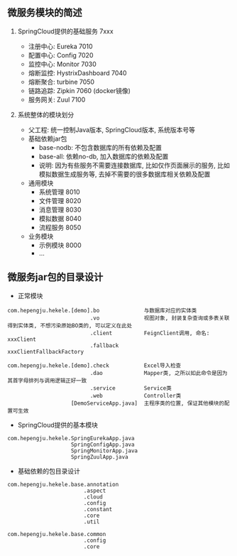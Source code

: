 ## 微服务模块的简述
1. SpringCloud提供的基础服务  7xxx
    * 注册中心: Eureka           7010
    * 配置中心: Config           7020
    * 监控中心: Monitor          7030
    * 熔断监控: HystrixDashboard 7040
    * 熔断聚合: turbine          7050
    * 链路追踪: Zipkin           7060 (docker镜像)
    * 服务网关: Zuul             7100

2. 系统整体的模块划分
    * 父工程: 统一控制Java版本, SpringCloud版本, 系统版本号等
    * 基础依赖jar包
        - base-nodb: 不包含数据库的所有依赖及配置
        - base-all:  依赖no-db, 加入数据库的依赖及配置
        - 说明: 因为有些服务不需要连接数据库, 比如仅作页面展示的服务, 比如模拟数据生成服务等, 去掉不需要的很多数据库相关依赖及配置
    * 通用模块
        - 系统管理  8010
        - 文件管理  8020
        - 消息管理  8030
        - 模拟数据  8040
        - 流程服务  8050
    * 业务模块
        - 示例模块  8000
        - ...
    
## 微服务jar包的目录设计

- 正常模块
```$xslt
com.hepengju.hekele.[demo].bo              与数据库对应的实体类
                          .vo              视图对象, 封装复杂查询或多表关联得到实体类, 不想污染原始BO类的, 可以定义在此处
                          .client          FeignClient调用, 命名: xxxClient
                          .fallback                             xxxClientFallbackFactory
  
com.hepengju.hekele.[demo].check           Excel导入检查
                          .dao             Mapper类, 之所以如此命令是因为其首字母排列与调用逻辑正好一致
                          .service         Service类
                          .web             Controller类
                    [DemoServiceApp.java]  主程序类的位置, 保证其他模块的配置可生效
```

- SpringCloud提供的基本模块
```$xslt
com.hepengju.hekele.SpringEurekaApp.java
                    SpringConfigApp.java
                    SpringMonitorApp.java
                    SpringZuulApp.java
```


- 基础依赖的包目录设计
```$xslt
com.hepengju.hekele.base.annotation
                        .aspect
                        .cloud
                        .config
                        .constant
                        .core
                        .util

com.hepengju.hekele.base.common
                        .config
                        .core
```

